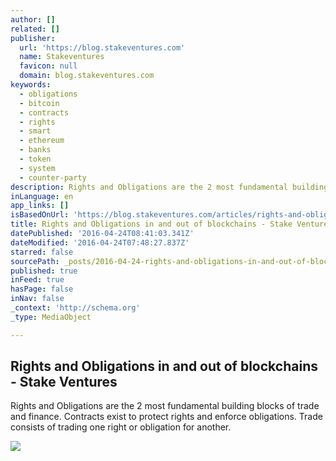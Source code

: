 ```yaml
---
author: []
related: []
publisher:
  url: 'https://blog.stakeventures.com'
  name: Stakeventures
  favicon: null
  domain: blog.stakeventures.com
keywords:
  - obligations
  - bitcoin
  - contracts
  - rights
  - smart
  - ethereum
  - banks
  - token
  - system
  - counter-party
description: Rights and Obligations are the 2 most fundamental building blocks of trade and finance. Contracts exist to protect rights and enforce obligations. Trade consists of trading one right or obligation for another.
inLanguage: en
app_links: []
isBasedOnUrl: 'https://blog.stakeventures.com/articles/rights-and-obligations-in-blockchains'
title: Rights and Obligations in and out of blockchains - Stake Ventures
datePublished: '2016-04-24T08:41:03.341Z'
dateModified: '2016-04-24T07:48:27.837Z'
starred: false
sourcePath: _posts/2016-04-24-rights-and-obligations-in-and-out-of-blockchains-stake-ven.md
published: true
inFeed: true
hasPage: false
inNav: false
_context: 'http://schema.org'
_type: MediaObject

---
```

<article style=""><h1>Rights and Obligations in and out of blockchains - Stake Ventures</h1><p>Rights and Obligations are the 2 most fundamental building blocks of trade and finance. Contracts exist to protect rights and enforce obligations. Trade consists of trading one right or obligation for another.</p><img src="https://stakeventures.imgix.net/benfranklin55dollar-narrow.jpg" /></article>